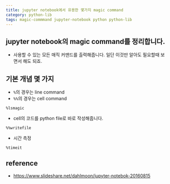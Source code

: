 ```yaml
---
title: jupyter notebook에서 유용한 몇가지 magic command
category: python-lib
tags: magic-commmand jupyter-notebook python python-lib 
---
```

## jupyter notebook의 magic command를 정리합니다. 

- 사용할 수 있는 모든 매직 커맨드를 출력해줍니다. 일단 이것만 알아도 필요할때 보면서 해도 되죠. 

## 기본 개념 몇 가지 

- `%`의 경우는 line command 
- `%%`의 경우는 cell command

```jupyter 
%lsmagic 
```

- cell의 코드를 python file로 바로 작성해줍니다. 

```jupyter
%%writefile
```

- 시간 측정

```jupyter
%timeit
```

## reference

- <https://www.slideshare.net/dahlmoon/jupyter-notebok-20160815>